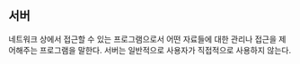 ## 서버

네트워크 상에서 접근할 수 있는 프로그램으로서 어떤 
자료들에 대한 관리나 접근을 제어해주는 프로그램을 말한다. 
서버는 일반적으로 사용자가 직접적으로 사용하지 않는다.